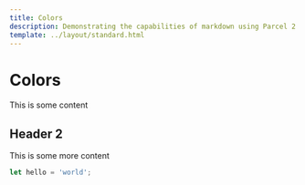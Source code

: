 ```yaml
---
title: Colors
description: Demonstrating the capabilities of markdown using Parcel 2
template: ../layout/standard.html
---
```


# Colors

This is some content

## Header 2

This is some more content

```js
let hello = 'world';
```
